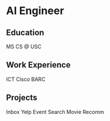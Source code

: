 # AI Engineer

## Education
MS CS @ USC

## Work Experience
ICT
Cisco
BARC

## Projects
Inbox
Yelp
Event Search
Movie Recomm
